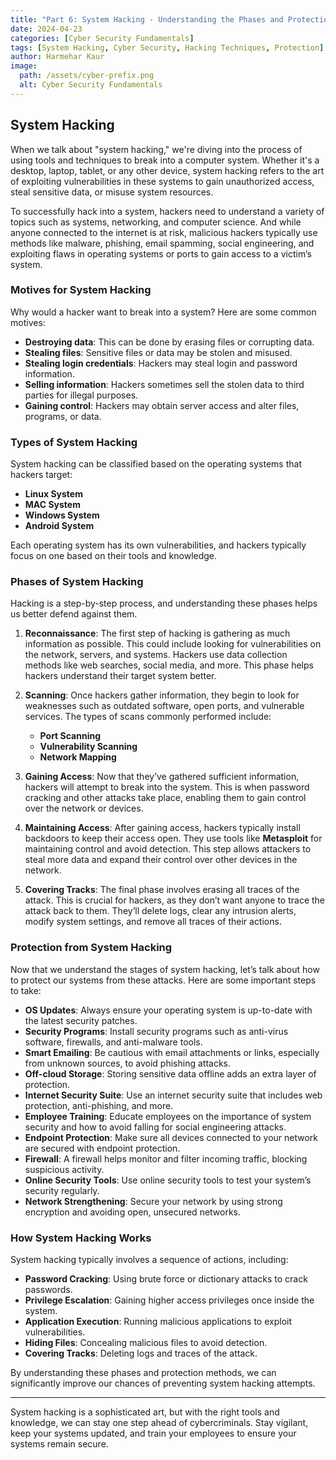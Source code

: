 ```yaml
---
title: "Part 6: System Hacking - Understanding the Phases and Protection"
date: 2024-04-23
categories: [Cyber Security Fundamentals]
tags: [System Hacking, Cyber Security, Hacking Techniques, Protection]
author: Harmehar Kaur
image:
  path: /assets/cyber-prefix.png
  alt: Cyber Security Fundamentals
---
```


## System Hacking

When we talk about "system hacking," we're diving into the process of using tools and techniques to break into a computer system. Whether it's a desktop, laptop, tablet, or any other device, system hacking refers to the art of exploiting vulnerabilities in these systems to gain unauthorized access, steal sensitive data, or misuse system resources.

To successfully hack into a system, hackers need to understand a variety of topics such as systems, networking, and computer science. And while anyone connected to the internet is at risk, malicious hackers typically use methods like malware, phishing, email spamming, social engineering, and exploiting flaws in operating systems or ports to gain access to a victim’s system.

### Motives for System Hacking

Why would a hacker want to break into a system? Here are some common motives:

- **Destroying data**: This can be done by erasing files or corrupting data.
- **Stealing files**: Sensitive files or data may be stolen and misused.
- **Stealing login credentials**: Hackers may steal login and password information.
- **Selling information**: Hackers sometimes sell the stolen data to third parties for illegal purposes.
- **Gaining control**: Hackers may obtain server access and alter files, programs, or data.

### Types of System Hacking

System hacking can be classified based on the operating systems that hackers target:

- **Linux System**
- **MAC System**
- **Windows System**
- **Android System**

Each operating system has its own vulnerabilities, and hackers typically focus on one based on their tools and knowledge.

### Phases of System Hacking

Hacking is a step-by-step process, and understanding these phases helps us better defend against them.

1. **Reconnaissance**: The first step of hacking is gathering as much information as possible. This could include looking for vulnerabilities on the network, servers, and systems. Hackers use data collection methods like web searches, social media, and more. This phase helps hackers understand their target system better.

2. **Scanning**: Once hackers gather information, they begin to look for weaknesses such as outdated software, open ports, and vulnerable services. The types of scans commonly performed include:
   - **Port Scanning**
   - **Vulnerability Scanning**
   - **Network Mapping**

3. **Gaining Access**: Now that they’ve gathered sufficient information, hackers will attempt to break into the system. This is when password cracking and other attacks take place, enabling them to gain control over the network or devices.

4. **Maintaining Access**: After gaining access, hackers typically install backdoors to keep their access open. They use tools like **Metasploit** for maintaining control and avoid detection. This step allows attackers to steal more data and expand their control over other devices in the network.

5. **Covering Tracks**: The final phase involves erasing all traces of the attack. This is crucial for hackers, as they don’t want anyone to trace the attack back to them. They’ll delete logs, clear any intrusion alerts, modify system settings, and remove all traces of their actions.

### Protection from System Hacking

Now that we understand the stages of system hacking, let’s talk about how to protect our systems from these attacks. Here are some important steps to take:

- **OS Updates**: Always ensure your operating system is up-to-date with the latest security patches.
- **Security Programs**: Install security programs such as anti-virus software, firewalls, and anti-malware tools.
- **Smart Emailing**: Be cautious with email attachments or links, especially from unknown sources, to avoid phishing attacks.
- **Off-cloud Storage**: Storing sensitive data offline adds an extra layer of protection.
- **Internet Security Suite**: Use an internet security suite that includes web protection, anti-phishing, and more.
- **Employee Training**: Educate employees on the importance of system security and how to avoid falling for social engineering attacks.
- **Endpoint Protection**: Make sure all devices connected to your network are secured with endpoint protection.
- **Firewall**: A firewall helps monitor and filter incoming traffic, blocking suspicious activity.
- **Online Security Tools**: Use online security tools to test your system’s security regularly.
- **Network Strengthening**: Secure your network by using strong encryption and avoiding open, unsecured networks.

### How System Hacking Works

System hacking typically involves a sequence of actions, including:

- **Password Cracking**: Using brute force or dictionary attacks to crack passwords.
- **Privilege Escalation**: Gaining higher access privileges once inside the system.
- **Application Execution**: Running malicious applications to exploit vulnerabilities.
- **Hiding Files**: Concealing malicious files to avoid detection.
- **Covering Tracks**: Deleting logs and traces of the attack.

By understanding these phases and protection methods, we can significantly improve our chances of preventing system hacking attempts.

---

System hacking is a sophisticated art, but with the right tools and knowledge, we can stay one step ahead of cybercriminals. Stay vigilant, keep your systems updated, and train your employees to ensure your systems remain secure.

